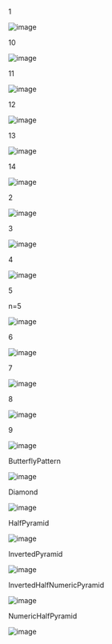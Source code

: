 1

![image](https://github.com/KirannThakur/Pattern/assets/134675862/4833fadd-28be-4019-bb71-e65dd5d6f10e)

10

![image](https://github.com/KirannThakur/Pattern/assets/134675862/bc7a1158-9837-4ba2-b512-6a3470241675)

11

![image](https://github.com/KirannThakur/Pattern/assets/134675862/eeb9a01d-a1ad-49d8-bb6b-1e32375372e2)

12

![image](https://github.com/KirannThakur/Pattern/assets/134675862/429448ac-b01c-4b80-8ec9-ad34393f4afa)

13

![image](https://github.com/KirannThakur/Pattern/assets/134675862/fac1cd0f-8766-4182-858c-f68f04b63ea7)

14

![image](https://github.com/KirannThakur/Pattern/assets/134675862/21be3b66-bfae-48dc-917a-f305e0fd3c9b)

2

![image](https://github.com/KirannThakur/Pattern/assets/134675862/aea1d79c-c790-4ce9-9462-5813ab94af1a)

3

![image](https://github.com/KirannThakur/Pattern/assets/134675862/49d31bb0-9f08-4644-bef6-1e75cc00000d)

4

![image](https://github.com/KirannThakur/Pattern/assets/134675862/86768cbc-b456-40f4-bf4e-dad986206797)

5

n=5

![image](https://github.com/KirannThakur/Pattern/assets/134675862/dbc1fdca-a866-46a4-8fa9-8ee52b36a149)

6

![image](https://github.com/KirannThakur/Pattern/assets/134675862/455becb3-9253-4594-b7b9-f744b2a2dfda)

7

![image](https://github.com/KirannThakur/Pattern/assets/134675862/25b95abb-5795-4de0-b092-3abdf962a920)

8

![image](https://github.com/KirannThakur/Pattern/assets/134675862/946bd40b-86af-4613-90d9-bd316c53198e)

9

![image](https://github.com/KirannThakur/Pattern/assets/134675862/273fff3c-2c7d-4975-a8a5-45c05d2af88a)


ButterflyPattern

![image](https://github.com/KirannThakur/Pattern/assets/134675862/15af10db-c2ff-4ba8-b8ba-637030c4814c)
 
 
Diamond

![image](https://github.com/KirannThakur/Pattern/assets/134675862/47f3ba13-c308-47e9-ac59-b7874fe9cc54)



HalfPyramid

![image](https://github.com/KirannThakur/Pattern/assets/134675862/261acb45-5d09-4d81-b3ba-ec7a903349a9)


InvertedPyramid

![image](https://github.com/KirannThakur/Pattern/assets/134675862/912a5f54-9439-484b-b71f-f9846d8fc86f)

InvertedHalfNumericPyramid

![image](https://github.com/KirannThakur/Pattern/assets/134675862/c9448563-c2a0-47b1-b838-c778aa59262b)


NumericHalfPyramid

![image](https://github.com/KirannThakur/Pattern/assets/134675862/639f7899-ca1e-4761-ba72-7a314f9b214d)

